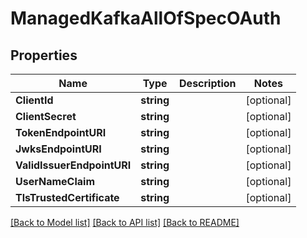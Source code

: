 # ManagedKafkaAllOfSpecOAuth

## Properties

Name | Type | Description | Notes
------------ | ------------- | ------------- | -------------
**ClientId** | **string** |  | [optional] 
**ClientSecret** | **string** |  | [optional] 
**TokenEndpointURI** | **string** |  | [optional] 
**JwksEndpointURI** | **string** |  | [optional] 
**ValidIssuerEndpointURI** | **string** |  | [optional] 
**UserNameClaim** | **string** |  | [optional] 
**TlsTrustedCertificate** | **string** |  | [optional] 

[[Back to Model list]](../README.md#documentation-for-models) [[Back to API list]](../README.md#documentation-for-api-endpoints) [[Back to README]](../README.md)


